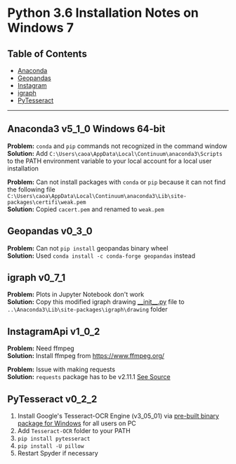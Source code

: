 # Python 3.6 Installation Notes on Windows 7

## Table of Contents
- [Anaconda](#anaconda3-v5_1_0-windows-64-bit)
- [Geopandas](#geopandas-v0_3_0)
- [Instagram](#instagramapi-v1_0_2)
- [igraph](#igraph-v_0_7_1)
- [PyTesseract](#pytesseract-v0_2_2)
---
## Anaconda3 v5_1_0 Windows 64-bit
**Problem:** `conda` and `pip` commands not recognized in the command window  
**Solution:** Add `C:\Users\caoa\AppData\Local\Continuum\anaconda3\Scripts` to the PATH environment variable to your local account for a local user installation

**Problem:** Can not install packages with `conda` or `pip` because it can not find the following file `C:\Users\caoa\AppData\Local\Continuum\anaconda3\Lib\site-packages\certifi\weak.pem`  
**Solution:** Copied `cacert.pem` and renamed to `weak.pem`

## Geopandas v0_3_0
**Problem:** Can not `pip install` geopandas binary wheel  
**Solution:** Used `conda install -c conda-forge geopandas` instead

## igraph v0_7_1
**Problem:** Plots in Jupyter Notebook don't work  
**Solution:** Copy this modified igraph drawing [\_\_init\_\_.py](https://github.com/epmarie/network_workshop/blob/master/__init__.py) file to `..\Anaconda3\Lib\site-packages\igraph\drawing` folder

## InstagramApi v1_0_2
**Problem:** Need ffmpeg  
**Solution:** Install ffmpeg from https://www.ffmpeg.org/

**Problem:** Issue with making requests  
**Solution:** `requests` package has to be v2.11.1 [See Source](https://github.com/LevPasha/Instagram-API-python/blob/master/requirements.txt)

## PyTesseract v0_2_2
1. Install Google's Tesseract-OCR Engine (v3_05_01) via [pre-built binary package for Windows](https://github.com/UB-Mannheim/tesseract/wiki) for all users on PC
2. Add `Tesseract-OCR` folder to your PATH
3. `pip install pytesseract`
4. `pip install -U pillow`
4. Restart Spyder if necessary

